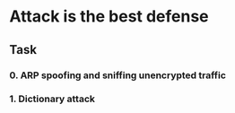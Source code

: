 # Attack is the best defense

## Task

### 0. ARP spoofing and sniffing unencrypted traffic

### 1. Dictionary attack
